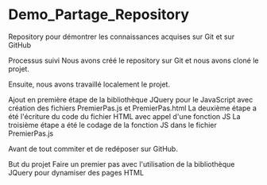 # Demo_Partage_Repository
Repository pour démontrer les connaissances acquises sur Git et sur GitHub

Processus suivi
Nous avons créé le repository sur Git et nous avons cloné le projet.

Ensuite, nous avons travaillé localement le projet.

Ajout en première étape de la bibliothèque JQuery pour le JavaScript avec création des fichiers PremierPas.js et PremierPas.html
La deuxième étape a été l'écriture du code du fichier HTML avec appel d'une fonction JS
La troisième étape a été le codage de la fonction JS dans le fichier PremierPas.js

Avant de tout commiter et de redéposer sur GitHub.

But du projet
Faire un premier pas avec l'utilisation de la bibliothèque JQuery pour dynamiser des pages HTML
